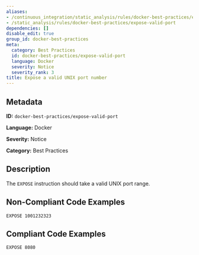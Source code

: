 ```yaml
---
aliases:
- /continuous_integration/static_analysis/rules/docker-best-practices/expose-valid-port
- /static_analysis/rules/docker-best-practices/expose-valid-port
dependencies: []
disable_edit: true
group_id: docker-best-practices
meta:
  category: Best Practices
  id: docker-best-practices/expose-valid-port
  language: Docker
  severity: Notice
  severity_rank: 3
title: Expose a valid UNIX port number
---
```

<!--  SOURCED FROM https://github.com/DataDog/datadog-static-analyzer-rule-docs -->


## Metadata
**ID:** `docker-best-practices/expose-valid-port`

**Language:** Docker

**Severity:** Notice

**Category:** Best Practices

## Description
The `EXPOSE` instruction should take a valid UNIX port range.

## Non-Compliant Code Examples
```docker
EXPOSE 1001232323
```

## Compliant Code Examples
```docker
EXPOSE 8080
```
